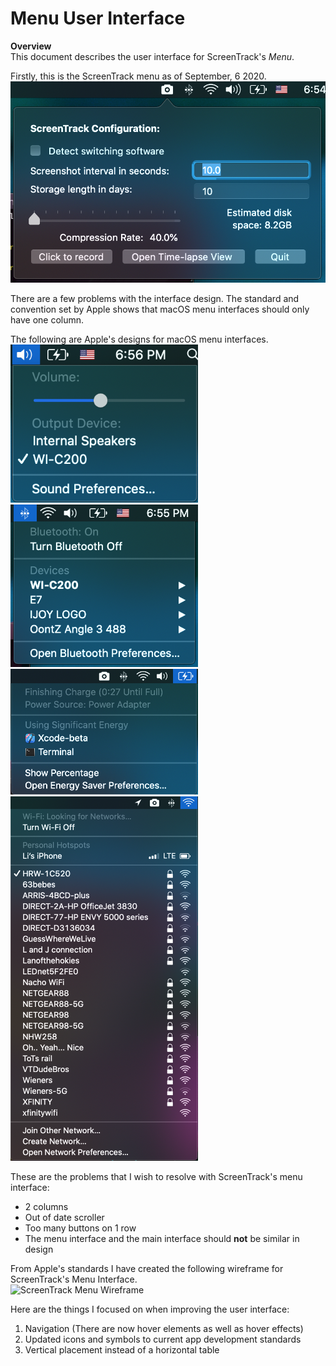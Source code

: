 # Menu User Interface

**Overview**\
This document describes the user interface for ScreenTrack's _Menu_.

Firstly, this is the ScreenTrack menu as of September, 6 2020.\
<img src="https://github.com/lisongh10/screentrack/blob/master/Documentation/Images/Menu%20UI%20Images/ScreenTrack.png" width="550" alt="Screen Track Menu">

There are a few problems with the interface design. The standard and convention set by Apple shows that macOS menu interfaces should only have one column.

The following are Apple's designs for macOS menu interfaces.\
<img src="https://github.com/lisongh10/screentrack/blob/master/Documentation/Images/Menu%20UI%20Images/Audios.png" width="300" alt="Audio Menu Interface">
<img src="https://github.com/lisongh10/screentrack/blob/master/Documentation/Images/Menu%20UI%20Images/Bluetooth.png" width="300" alt="Bluetooth Menu Interface">
<img src="https://github.com/lisongh10/screentrack/blob/master/Documentation/Images/Menu%20UI%20Images/Power.png" width="300" alt="Power Menu Interface">
<img src="https://github.com/lisongh10/screentrack/blob/master/Documentation/Images/Menu%20UI%20Images/WiFi.png" width="300" alt="WiFi Menu Interface">

These are the problems that I wish to resolve with ScreenTrack's menu interface:

- 2 columns
- Out of date scroller
- Too many buttons on 1 row
- The menu interface and the main interface should **not** be similar in design

From Apple's standards I have created the following wireframe for ScreenTrack's Menu Interface.\
<img src="https://github.com/lisongh10/screentrack/blob/master/Documentation/Images/Menu%20UI%20Images/ScreenTrack%20Wireframe.png" width="500" alt="ScreenTrack Menu Wireframe">

Here are the things I focused on when improving the user interface:
1. Navigation (There are now hover elements as well as hover effects)
2. Updated icons and symbols to current app development standards
3. Vertical placement instead of a horizontal table
